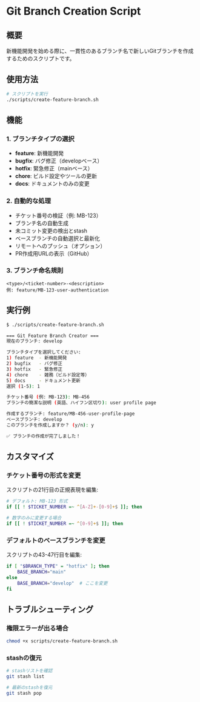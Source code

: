 # Git Branch Creation Script

## 概要
新機能開発を始める際に、一貫性のあるブランチ名で新しいGitブランチを作成するためのスクリプトです。

## 使用方法

```bash
# スクリプトを実行
./scripts/create-feature-branch.sh
```

## 機能

### 1. ブランチタイプの選択
- **feature**: 新機能開発
- **bugfix**: バグ修正（developベース）
- **hotfix**: 緊急修正（mainベース）
- **chore**: ビルド設定やツールの更新
- **docs**: ドキュメントのみの変更

### 2. 自動的な処理
- チケット番号の検証（例: MB-123）
- ブランチ名の自動生成
- 未コミット変更の検出とstash
- ベースブランチの自動選択と最新化
- リモートへのプッシュ（オプション）
- PR作成用URLの表示（GitHub）

### 3. ブランチ命名規則
```
<type>/<ticket-number>-<description>
例: feature/MB-123-user-authentication
```

## 実行例

```bash
$ ./scripts/create-feature-branch.sh

=== Git Feature Branch Creator ===
現在のブランチ: develop

ブランチタイプを選択してください:
1) feature  - 新機能開発
2) bugfix   - バグ修正
3) hotfix   - 緊急修正
4) chore    - 雑務（ビルド設定等）
5) docs     - ドキュメント更新
選択 (1-5): 1

チケット番号 (例: MB-123): MB-456
ブランチの簡潔な説明 (英語、ハイフン区切り): user profile page

作成するブランチ: feature/MB-456-user-profile-page
ベースブランチ: develop
このブランチを作成しますか？ (y/n): y

✅ ブランチの作成が完了しました！
```

## カスタマイズ

### チケット番号の形式を変更
スクリプトの21行目の正規表現を編集:
```bash
# デフォルト: MB-123 形式
if [[ ! $TICKET_NUMBER =~ ^[A-Z]+-[0-9]+$ ]]; then

# 数字のみに変更する場合
if [[ ! $TICKET_NUMBER =~ ^[0-9]+$ ]]; then
```

### デフォルトのベースブランチを変更
スクリプトの43-47行目を編集:
```bash
if [ "$BRANCH_TYPE" = "hotfix" ]; then
    BASE_BRANCH="main"
else
    BASE_BRANCH="develop"  # ここを変更
fi
```

## トラブルシューティング

### 権限エラーが出る場合
```bash
chmod +x scripts/create-feature-branch.sh
```

### stashの復元
```bash
# stashリストを確認
git stash list

# 最新のstashを復元
git stash pop
```